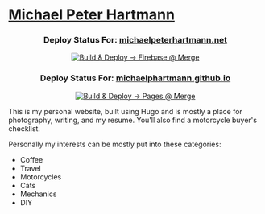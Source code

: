 # [Michael Peter Hartmann](michaelpeterhartmann.net)

<div align="center">

### Deploy Status For: [michaelpeterhartmann.net](michaelpeterhartmann.net)
[![Build & Deploy -> Firebase @ Merge](https://github.com/MichaelPHartmann/MichaelPHartmann.github.io/actions/workflows/firebase-hosting-merge.yml/badge.svg)](https://github.com/MichaelPHartmann/MichaelPHartmann.github.io/actions/workflows/firebase-hosting-merge.yml)

### Deploy Status For: [michaelphartmann.github.io](michaelphartmann.github.io)
[![Build & Deploy -> Pages @ Merge](https://github.com/MichaelPHartmann/MichaelPHartmann.github.io/actions/workflows/hugo.yaml/badge.svg)](https://github.com/MichaelPHartmann/MichaelPHartmann.github.io/actions/workflows/hugo.yaml)

</div>

This is my personal website, built using Hugo and is mostly a place for photography, writing, and my resume.
You'll also find a motorcycle buyer's checklist.

Personally my interests can be mostly put into these categories:

- Coffee
- Travel
- Motorcycles
- Cats
- Mechanics
- DIY

